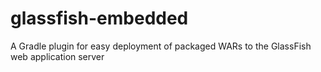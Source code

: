 glassfish-embedded
==================

A Gradle plugin for easy deployment of packaged WARs to the GlassFish web application server